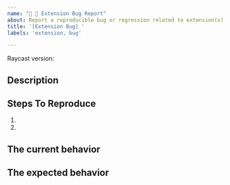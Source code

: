 ```yaml
---
name: "🧩 🐞 Extension Bug Report"
about: Report a reproducible bug or regression related to extension(s) published in the Store
title: '[Extension Bug] '
labels: 'extension, bug'

---
```


<!--
  Please provide a clear and concise description of what the bug is. Include
  screenshots if needed. Please test using the latest version of the extension, Raycast and API.
-->

Raycast version:

## Description

## Steps To Reproduce

1.
2.

<!--
  Your bug will get fixed much faster if the extension author can easily reproduce it. Issues without reproduction steps may be immediately closed as not actionable.
-->

## The current behavior


## The expected behavior
